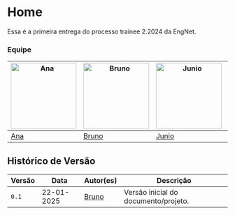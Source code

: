 # Home

Essa é a primeira entrega do processo trainee 2.2024 da EngNet.





### Equipe

| <a href="https://github.com/nanabridge" target="_blank"><img src="https://avatars.githubusercontent.com/u/195703004?v=4" alt="Ana" width="150" /></a> | <a href="https://github.com/brunobreis" target="_blank"><img src="https://avatars.githubusercontent.com/u/62809606?v=4" alt="Bruno" width="150" /></a> | <a href="https://github.com/Juniossilva173" target="_blank"><img src="https://avatars.githubusercontent.com/u/195664571?v=4" alt="Junio" width="150" /></a> | <a href="https://github.com/talesrg" target="_blank"><img src="https://avatars.githubusercontent.com/u/70861660?v=4" alt="Tales" width="150" /></a> |
|--------------------------------------------------------------------------------------------------------------------------|---------------------------------------------------------------------------------------------------------------------------|---------------------------------------------------------------------------------------------------------------------------|---------------------------------------------------------------------------------------------------------------------------|
| [Ana](https://github.com/nanabridge)                                                                                     | [Bruno](https://github.com/brunobreis)                                                                                     | [Junio](https://github.com/Juniossilva173)                                                                                 | [Tales](https://github.com/talesrg)                                                                                       |


## Histórico de Versão

| Versão   | Data       | Autor(es)                                  | Descrição                                                                                   |
|----------|------------|--------------------------------------------|---------------------------------------------------------------------------------------------|
| `0.1`    | 22-01-2025 | [Bruno](https://github.com/brunobreis)     | Versão inicial do documento/projeto.                                                        |